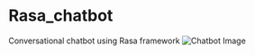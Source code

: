 
# Rasa_chatbot
Conversational chatbot using Rasa framework
![Chatbot Image](https://user-images.githubusercontent.com/23051888/123742442-43a75d00-d8c9-11eb-9bd2-557027df24d5.PNG)

